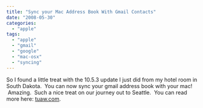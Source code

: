 ```yaml
---
title: "Sync your Mac Address Book With Gmail Contacts"
date: "2008-05-30"
categories: 
  - "apple"
tags: 
  - "apple"
  - "gmail"
  - "google"
  - "mac-osx"
  - "syncing"
---
```


So I found a little treat with the 10.5.3 update I just did from my hotel room in South Dakota.  You can now sync your gmail address book with your mac!  Amazing.  Such a nice treat on our journey out to Seattle.  You can read more here: [tuaw.com](http://www.tuaw.com/2008/05/28/10-5-3-sync-your-iphone-contacts-with-google/).
